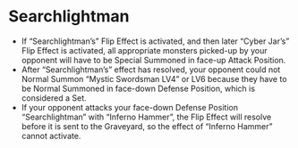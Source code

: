 # Searchlightman

*   If “Searchlightman’s” Flip Effect is activated, and then later “Cyber Jar’s” Flip Effect is activated, all appropriate monsters picked-up by your opponent will have to be Special Summoned in face-up Attack Position.
*   After “Searchlightman’s” effect has resolved, your opponent could not Normal Summon “Mystic Swordsman LV4” or LV6 because they have to be Normal Summoned in face-down Defense Position, which is considered a Set.
*   If your opponent attacks your face-down Defense Position “Searchlightman” with “Inferno Hammer”, the Flip Effect will resolve before it is sent to the Graveyard, so the effect of “Inferno Hammer” cannot activate.
